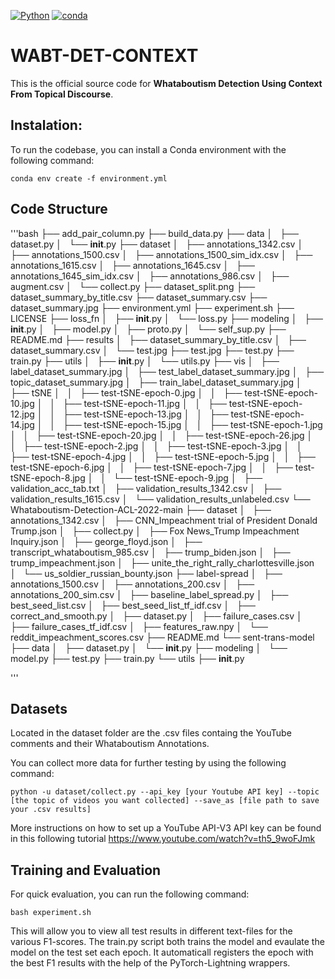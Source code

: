 [![Python](https://img.shields.io/badge/python-3.6%20%7C%203.7%20%7C%203.8%20%7C%203.9-blue)](https://www.python.org)
[![conda](https://img.shields.io/conda/vn/conda-forge/optuna.svg)](https://anaconda.org/conda-forge/optuna)

# WABT-DET-CONTEXT
This is the official source code for **Whataboutism Detection Using Context From Topical Discourse**. 


## Instalation:

To run the codebase, you can install a Conda environment with the following command:

```shell
conda env create -f environment.yml
```

## Code Structure
'''bash
├── add_pair_column.py
├── build_data.py
├── data
│   ├── dataset.py
│   └── __init__.py
├── dataset
│   ├── annotations_1342.csv
│   ├── annotations_1500.csv
│   ├── annotations_1500_sim_idx.csv
│   ├── annotations_1615.csv
│   ├── annotations_1645.csv
│   ├── annotations_1645_sim_idx.csv
│   ├── annotations_986.csv
│   ├── augment.csv
│   └── collect.py
├── dataset_split.png
├── dataset_summary_by_title.csv
├── dataset_summary.csv
├── dataset_summary.jpg
├── environment.yml
├── experiment.sh
├── LICENSE
├── loss_fn
│   ├── __init__.py
│   └── loss.py
├── modeling
│   ├── __init__.py
│   ├── model.py
│   ├── proto.py
│   └── self_sup.py
├── README.md
├── results
│   ├── dataset_summary_by_title.csv
│   ├── dataset_summary.csv
│   └── test.jpg
├── test.jpg
├── test.py
├── train.py
├── utils
│   ├── __init__.py
│   └── utils.py
├── vis
│   ├── label_dataset_summary.jpg
│   ├── test_label_dataset_summary.jpg
│   ├── topic_dataset_summary.jpg
│   ├── train_label_dataset_summary.jpg
│   ├── tSNE
│   │   ├── test-tSNE-epoch-0.jpg
│   │   ├── test-tSNE-epoch-10.jpg
│   │   ├── test-tSNE-epoch-11.jpg
│   │   ├── test-tSNE-epoch-12.jpg
│   │   ├── test-tSNE-epoch-13.jpg
│   │   ├── test-tSNE-epoch-14.jpg
│   │   ├── test-tSNE-epoch-15.jpg
│   │   ├── test-tSNE-epoch-1.jpg
│   │   ├── test-tSNE-epoch-20.jpg
│   │   ├── test-tSNE-epoch-26.jpg
│   │   ├── test-tSNE-epoch-2.jpg
│   │   ├── test-tSNE-epoch-3.jpg
│   │   ├── test-tSNE-epoch-4.jpg
│   │   ├── test-tSNE-epoch-5.jpg
│   │   ├── test-tSNE-epoch-6.jpg
│   │   ├── test-tSNE-epoch-7.jpg
│   │   ├── test-tSNE-epoch-8.jpg
│   │   └── test-tSNE-epoch-9.jpg
│   ├── validation_acc_tab.txt
│   ├── validation_results_1342.csv
│   ├── validation_results_1615.csv
│   └── validation_results_unlabeled.csv
└── Whataboutism-Detection-ACL-2022-main
    ├── dataset
    │   ├── annotations_1342.csv
    │   ├── CNN_Impeachment trial of President Donald Trump.json
    │   ├── collect.py
    │   ├── Fox News_Trump Impeachment Inquiry.json
    │   ├── george_floyd.json
    │   ├── transcript_whataboutism_985.csv
    │   ├── trump_biden.json
    │   ├── trump_impeachment.json
    │   ├── unite_the_right_rally_charlottesville.json
    │   └── us_soldier_russian_bounty.json
    ├── label-spread
    │   ├── annotations_1500.csv
    │   ├── annotations_200.csv
    │   ├── annotations_200_sim.csv
    │   ├── baseline_label_spread.py
    │   ├── best_seed_list.csv
    │   ├── best_seed_list_tf_idf.csv
    │   ├── correct_and_smooth.py
    │   ├── dataset.py
    │   ├── failure_cases.csv
    │   ├── failure_cases_tf_idf.csv
    │   ├── features_raw.npy
    │   └── reddit_impeachment_scores.csv
    ├── README.md
    └── sent-trans-model
        ├── data
        │   ├── dataset.py
        │   └── __init__.py
        ├── modeling
        │   └── model.py
        ├── test.py
        ├── train.py
        └── utils
            ├── __init__.py

'''

## Datasets

Located in the dataset folder are the .csv files containg the YouTube comments and their Whataboutism Annotations.

You can collect more data for further testing by using the following command:

```shell
python -u dataset/collect.py --api_key [your Youtube API key] --topic [the topic of videos you want collected] --save_as [file path to save your .csv results]
```

More instructions on how to set up a YouTube API-V3 API key can be found in this following tutorial https://www.youtube.com/watch?v=th5_9woFJmk


## Training and Evaluation

For quick evaluation, you can run the following command: 

```shell
bash experiment.sh
```

This will allow you to view all test results in different text-files for the various F1-scores. The train.py script both trains the model and evaulate the model on the test set each epoch. It automaticall registers the epoch with the best F1 results with the help of the PyTorch-Lightning wrappers.  